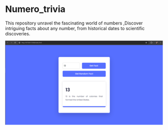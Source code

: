 # Numero_trivia
This repository unravel the fascinating world of numbers ,Discover intriguing facts about any number, from historical dates to scientific discoveries.

![App preview](images/fact.png)
